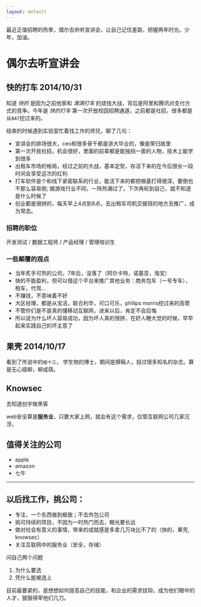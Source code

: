 ```yaml
---
layout: default
---
```

最近正值招聘的热季，偶尔去听听宣讲会，让自己记住差距，把握两年时光。少年，加油。


偶尔去听宣讲会
=============

快的打车 2014/10/31
--------

知道 *快的* 是因为之前他家和 *滴滴打车* 的烧钱大战，背后是阿里和腾讯对支付方式的竞争。今年是 *快的打车* 第一次开放校园招聘通道，之前都是社招，很多都是从`BAT`挖过来的。

结束的时候遇到实验室忙着找工作的师兄，聊了几句：

* 宣讲会的排场很大，ceo和很多骨干都是浙大毕业的，像是荣归故里
* 第一次开放社招，机会很好，里面的前辈都是能独挡一面的人物，技术上能学到很多
* 出租车市场的格局，经过之前的大战，基本定型，存活下来的在今后很长一段时间会享受这次的红利
* 打车软件是个和线下紧密联系的行业，能活下来的都把根基打得很深，要倒也不那么容易倒; 跟游戏行业不同，一阵热潮过了，下次再轮到自己，就不知道是什么时候了
* 创业都是很拼的，每天早上4点到8点，去出租车司机交接班的地方去推广，成为常态。

### 招聘的职位
开发测试 / 数据工程师 / 产品经理 / 管理培训生

### 一些颠覆的观点
* 当年炙手可热的公司，7年后，没落了（阿尔卡特，诺基亚，淘宝）
* 快的不能盈利，但可以借这个平台来推广其他业务：商务包车（一号专车），租车，代驾...
* 不赚钱，不意味着不好
* 大区经理，都是从宝洁，联合利华，可口可乐，philips morris挖过来的高管
* 不管你们是不是真的懂移动互联网，进来以后，肯定不会后悔
* 所以说为什么坏人容易成功，因为坏人真的很拼，在好人睡大觉的时候，早早起来实践自己的坏主意了

果壳 2014/10/17
--------------

看到了传说中的`姬十三`， 学生物的博士，期间是撰稿人，投过很多知名的杂志。算是无心插柳，柳成荫。

Knowsec
--------

去知道创宇做黑客

web安全算是**服务业**，只要大家上网，就会有这个需求，仅管互联网公司几家沉浮。

值得关注的公司
------------
* apple
* amazon
* 七牛


---



以后找工作，挑公司：
--------------------

* 专注，一个东西做到极致；不去外包公司
* 挑可持续的项目，不因为一时热门而去，眼光要长远
* 做对社会有意义的事情，带来的成就感是多拿几万块比不了的（快的，果壳, knowsec）
* 关注互联网中的服务业（安全，存储）

问自己两个问题

1. 为什么要选
2. 凭什么能被选上

目前最要紧的，是想想如何提高自己的技能，和企业的需求挂钩，成为他们眼中的人才，狠狠得宰他们几刀。

